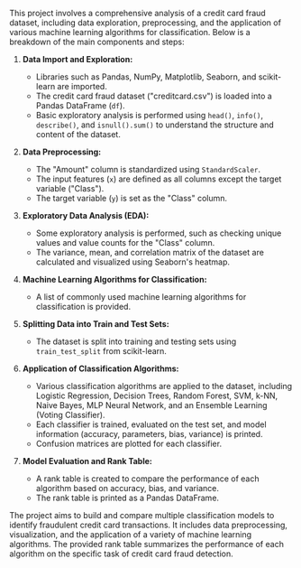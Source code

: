 This project involves a comprehensive analysis of a credit card fraud dataset, including data exploration, preprocessing, and the application of various machine learning algorithms for classification. Below is a breakdown of the main components and steps:

1. **Data Import and Exploration:**
   - Libraries such as Pandas, NumPy, Matplotlib, Seaborn, and scikit-learn are imported.
   - The credit card fraud dataset ("creditcard.csv") is loaded into a Pandas DataFrame (`df`).
   - Basic exploratory analysis is performed using `head()`, `info()`, `describe()`, and `isnull().sum()` to understand the structure and content of the dataset.

2. **Data Preprocessing:**
   - The "Amount" column is standardized using `StandardScaler`.
   - The input features (`x`) are defined as all columns except the target variable ("Class").
   - The target variable (`y`) is set as the "Class" column.

3. **Exploratory Data Analysis (EDA):**
   - Some exploratory analysis is performed, such as checking unique values and value counts for the "Class" column.
   - The variance, mean, and correlation matrix of the dataset are calculated and visualized using Seaborn's heatmap.

4. **Machine Learning Algorithms for Classification:**
   - A list of commonly used machine learning algorithms for classification is provided.

5. **Splitting Data into Train and Test Sets:**
   - The dataset is split into training and testing sets using `train_test_split` from scikit-learn.

6. **Application of Classification Algorithms:**
   - Various classification algorithms are applied to the dataset, including Logistic Regression, Decision Trees, Random Forest, SVM, k-NN, Naive Bayes, MLP Neural Network, and an Ensemble Learning (Voting Classifier).
   - Each classifier is trained, evaluated on the test set, and model information (accuracy, parameters, bias, variance) is printed.
   - Confusion matrices are plotted for each classifier.

7. **Model Evaluation and Rank Table:**
   - A rank table is created to compare the performance of each algorithm based on accuracy, bias, and variance.
   - The rank table is printed as a Pandas DataFrame.

The project aims to build and compare multiple classification models to identify fraudulent credit card transactions. It includes data preprocessing, visualization, and the application of a variety of machine learning algorithms. The provided rank table summarizes the performance of each algorithm on the specific task of credit card fraud detection.
